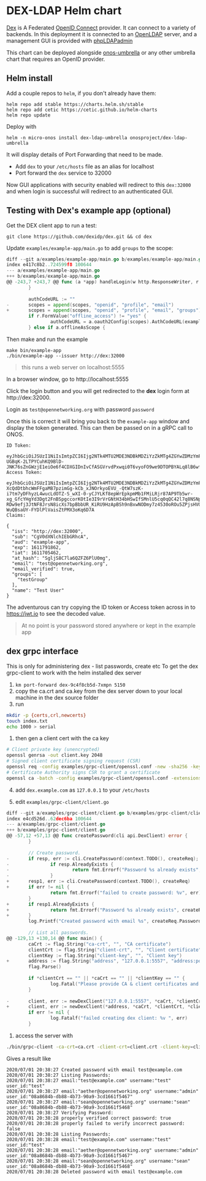 # DEX-LDAP Helm chart

[Dex] is A Federated [OpenID Connect] provider. It can connect to a variety of backends.
In this deployment it is connected to an [OpenLDAP] server, and a management
GUI is provided with [phpLDAPadmin]

This chart can be deployed alongside [onos-umbrella](../onos-umbrella) or any other umbrella
chart that requires an OpenID provider.

## Helm install
Add a couple repos to `helm`, if you don't already have them:
```
helm repo add stable https://charts.helm.sh/stable
helm repo add cetic https://cetic.github.io/helm-charts
helm repo update
```

Deploy with

```
helm -n micro-onos install dex-ldap-umbrella onosproject/dex-ldap-umbrella
```

It will display details of Port Forwarding that need to be made.

* Add `dex` to your `/etc/hosts` file as an alias for localhost
* Port forward the `dex` service to 32000

Now GUI applications with security enabled will redirect to this `dex:32000`
and when login is successful will redirect to an authenticated GUI.

## Testing with Dex's example app (optional)
Get the DEX client app to run a test:
```
git clone https://github.com/dexidp/dex.git && cd dex
```

Update `examples/example-app/main.go` to add `groups` to the scope:

```go
diff --git a/examples/example-app/main.go b/examples/example-app/main.go
index e417c8b2..724599f8 100644
--- a/examples/example-app/main.go
+++ b/examples/example-app/main.go
@@ -243,7 +243,7 @@ func (a *app) handleLogin(w http.ResponseWriter, r *http.Request) {
        }
 
        authCodeURL := ""
-       scopes = append(scopes, "openid", "profile", "email")
+       scopes = append(scopes, "openid", "profile", "email", "groups")
        if r.FormValue("offline_access") != "yes" {
                authCodeURL = a.oauth2Config(scopes).AuthCodeURL(exampleAppState)
        } else if a.offlineAsScope {
```
Then make and run the example
```
make bin/example-app
./bin/example-app --issuer http://dex:32000
```
> this runs a web server on localhost:5555

In a browser window, go to http://localhost:5555

Click the login button and you will get redirected to the **dex** login form
at http://dex:32000.

Login as `test@opennetworking.org` with password `password`

Once this is correct it will bring you back to the `example-app` window and display
the token generated. This can then be passed on in a gRPC call to ONOS.

```
ID Token:

eyJhbGciOiJSUzI1NiIsImtpZCI6Ijg2NTk4MTU2MDE3NDBkMDZiYzZkMTg4ZGYwZDMzYmFhYzJkNGY4NTIifQ.eyJpc3MiOiJodHRwOi8vZGV4OjMyMDAwIiwic3ViIjoiQ2dWMGRYTmxjaElFYkdSaGNBIiwiYXVkIjoiZXhhbXBsZS1hcHAiLCJleHAiOjE2MTE3OTE4NjIsImlhdCI6MTYxMTcwNTQ2MiwiYXRfaGFzaCI6IlNnbGpTOEM3bGE2UVpGWjZQbFUwbWciLCJlbWFpbCI6InRlc3RAb3Blbm5ldHdvcmtpbmcub3JnIiwiZW1haWxfdmVyaWZpZWQiOnRydWUsImdyb3VwcyI6WyJ0ZXN0R3JvdXAiXSwibmFtZSI6IlRlc3QgVXNlciJ9.a_EdNHfI6EJLpngm480tyZtZxQEFkX0P6S8OErHUIgJvfL0oxdp1eWmVYS8MS-UGBqK-2LTPYCuhKQ9BlD-JNK76sZnGWzjE1eiOe6f4CDXGIDnIvCfASGVrvdPxwqi0T6vyoFO9we9DTOPBYALq8lB6wfIU8TQg6Tyxfd8UWVwHJ6A14me0VJQnrYGliPAB5GDRMZ13gWR24XafDiNjpWBi72xhpwnm99k_3jMn_EPn_d9xecsD0TUBTqFihSG90RpnGcZ00p7N47_smeCb5QDejenKP5JOiSHK_nzqPOwEDWrFkhkNnCNwFt7GO3jKLvtRgv6o9VGHkTeVTTuGwA
Access Token:

eyJhbGciOiJSUzI1NiIsImtpZCI6Ijg2NTk4MTU2MDE3NDBkMDZiYzZkMTg4ZGYwZDMzYmFhYzJkNGY4NTIifQ.eyJpc3MiOiJodHRwOi8vZGV4OjMyMDAwIiwic3ViIjoiQ2dWMGRYTmxjaElFYkdSaGNBIiwiYXVkIjoiZXhhbXBsZS1hcHAiLCJleHAiOjE2MTE3OTE4NjIsImlhdCI6MTYxMTcwNTQ2MiwiYXRfaGFzaCI6IlVJanRGUF9xWE9fT3g4ZEZCR1RJUEEiLCJlbWFpbCI6InRlc3RAb3Blbm5ldHdvcmtpbmcub3JnIiwiZW1haWxfdmVyaWZpZWQiOnRydWUsImdyb3VwcyI6WyJ0ZXN0R3JvdXAiXSwibmFtZSI6IlRlc3QgVXNlciJ9.rf_EpJ8tSm7k-XcQdDtbhcWmFFgaM87pzimGg-kCb_xJNOrkyoEVU_-QtW7szK-i7tm7yDFhyzL4wucLdOTZ-S_wXI-0-yCJYLKf8epWrEpkpmMb1FMiLRjr87AP9Tb5wr-xg_GfcYHgYd3Dgt2FnBSpgccorKOtIe3I9rVrGNtH34bHSwIfSMnlU5cq0qQC42l7q8NSNp3xBQjgED8J7lMTz_-RDw9efj3JtNF8JrsN8icXs7bpBbbUR_KiRU9HzApBSh9nBxwNODmy7z4530oROu5ZPjsHVQlRS13BnbXTLFqp7zub7-WuQBsaUY-FYDlPlVaisZtPMX3oKq6D7A
Claims:

{
  "iss": "http://dex:32000",
  "sub": "CgV0dXNlchIEbGRhcA",
  "aud": "example-app",
  "exp": 1611791862,
  "iat": 1611705462,
  "at_hash": "SgljS8C7la6QZFZ6PlU0mg",
  "email": "test@opennetworking.org",
  "email_verified": true,
  "groups": [
    "testGroup"
  ],
  "name": "Test User"
}
```

The adventurous can try copying the ID token or Access token across in to https://jwt.io
to see the decoded value.

> At no point is your password stored anywhere or kept in the example app

## dex grpc interface 
This is only for administering dex - list passwords, create etc
To get the dex grpc-client to work with the helm installed dex server

1) `km port-forward dex-9c4f8cb5d-7xmpn 5150`
2) copy the ca.crt and ca.key from the dex server down to your local machine in the dex source folder
3) run
```bash
mkdir -p {certs,crl,newcerts}
touch index.txt
echo 1000 > serial
```
1) then gen a client cert with the ca key
```bash
# Client private key (unencrypted)
openssl genrsa -out client.key 2048
# Signed client certificate signing request (CSR)
openssl req -config examples/grpc-client/openssl.conf -new -sha256 -key client.key -out client.csr -subj "/CN=fake-client"
# Certificate Authority signs CSR to grant a certificate
openssl ca -batch -config examples/grpc-client/openssl.conf -extensions usr_cert -days 365 -notext -md sha256 -in client.csr -out client.crt -cert ca.crt -keyfile ca.key
```

4) add `dex.example.com` as `127.0.0.1` to your `/etc/hosts`

5) edit `examples/grpc-client/client.go`

```go
diff --git a/examples/grpc-client/client.go b/examples/grpc-client/client.go
index e4cd526d..62dec6ba 100644
--- a/examples/grpc-client/client.go
+++ b/examples/grpc-client/client.go
@@ -57,12 +57,13 @@ func createPassword(cli api.DexClient) error {
        }
 
        // Create password.
-       if resp, err := cli.CreatePassword(context.TODO(), createReq); err != nil || resp.AlreadyExists {
-               if resp.AlreadyExists {
-                       return fmt.Errorf("Password %s already exists", createReq.Password.Email)
-               }
+       resp1, err := cli.CreatePassword(context.TODO(), createReq)
+       if err != nil {
                return fmt.Errorf("failed to create password: %v", err)
        }
+       if resp1.AlreadyExists {
+               return fmt.Errorf("Password %s already exists", createReq.Password.Email)
+       }
        log.Printf("Created password with email %s", createReq.Password.Email)
 
        // List all passwords.
@@ -129,13 +130,14 @@ func main() {
        caCrt := flag.String("ca-crt", "", "CA certificate")
        clientCrt := flag.String("client-crt", "", "Client certificate")
        clientKey := flag.String("client-key", "", "Client key")
+       address := flag.String("address", "127.0.0.1:5557", "address:port")
        flag.Parse()
 
        if *clientCrt == "" || *caCrt == "" || *clientKey == "" {
                log.Fatal("Please provide CA & client certificates and client key. Usage: ./client --ca-crt=<path ca.crt> --client-crt=<path client.crt> --client-key=<path client key>")
        }
 
-       client, err := newDexClient("127.0.0.1:5557", *caCrt, *clientCrt, *clientKey)
+       client, err := newDexClient(*address, *caCrt, *clientCrt, *clientKey)
        if err != nil {
                log.Fatalf("failed creating dex client: %v ", err)
        }
```

1) access the server with 
```bash
./bin/grpc-client -ca-crt=ca.crt -client-crt=client.crt -client-key=client.key -address=dex.example.com:5150
```

Gives a result like
```
2020/07/01 20:38:27 Created password with email test@example.com
2020/07/01 20:38:27 Listing Passwords:
2020/07/01 20:38:27 email:"test@example.com" username:"test" user_id:"test" 
2020/07/01 20:38:27 email:"aether@opennetworking.org" username:"admin" user_id:"08a8684b-db88-4b73-90a9-3cd1661f5467" 
2020/07/01 20:38:27 email:"sean@opennetworking.org" username:"sean" user_id:"08a8684b-db88-4b73-90a9-3cd1661f5468" 
2020/07/01 20:38:27 Verifying Password:
2020/07/01 20:38:28 properly verified correct password: true
2020/07/01 20:38:28 properly failed to verify incorrect password: false
2020/07/01 20:38:28 Listing Passwords:
2020/07/01 20:38:28 email:"test@example.com" username:"test" user_id:"test" 
2020/07/01 20:38:28 email:"aether@opennetworking.org" username:"admin" user_id:"08a8684b-db88-4b73-90a9-3cd1661f5467" 
2020/07/01 20:38:28 email:"sean@opennetworking.org" username:"sean" user_id:"08a8684b-db88-4b73-90a9-3cd1661f5468" 
2020/07/01 20:38:28 Deleted password with email test@example.com
```

[Dex]: http://dexidp.io
[OpenID Connect]: https://openid.net/connect/
[OpenLDAP]: https://www.openldap.org
[phpLDAPadmin]: http://phpldapadmin.sourceforge.net/wiki/index.php/Main_Page